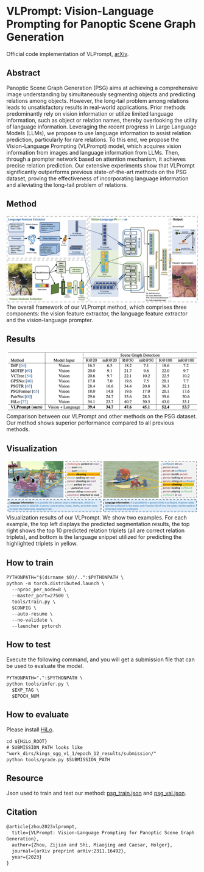 # VLPrompt: Vision-Language Prompting for Panoptic Scene Graph Generation

Official code implementation of VLPrompt, [arXiv](https://arxiv.org/abs/2311.16492).

## Abstract
Panoptic Scene Graph Generation (PSG) aims at achieving a comprehensive image understanding by simultaneously segmenting objects and predicting relations among objects.
However, the long-tail problem among relations leads to unsatisfactory results in real-world applications.
Prior methods predominantly rely on vision information or utilize limited language information, such as object or relation names, thereby overlooking the utility of language information. 
Leveraging the recent progress in Large Language Models (LLMs), we propose to use language information to assist relation prediction, particularly for rare relations.
To this end, we propose the Vision-Language Prompting (VLPrompt) model, which acquires vision information from images and language information from LLMs.
Then, through a prompter network based on attention mechanism, it achieves precise relation prediction.
Our extensive experiments show that VLPrompt significantly outperforms previous state-of-the-art methods on the PSG dataset, proving the effectiveness of incorporating language information and alleviating the long-tail problem of relations.

## Method
![hilo_overview](assets/method.png)
The overall framework of our VLPrompt method, which comprises three components: the vision feature extractor, the language feature extractor and the vision-language prompter.

## Results
![hilo_results](assets/results.png)
Comparison between our VLPrompt and other methods on the PSG dataset. Our method shows superior performance compared to all previous methods.

## Visualization
![visual_results](assets/vis_v1.png)
Visualization results of our VLPrompt.
We show two examples.
For each example, the top left displays the predicted segmentation results, the top right shows the top 10 predicted relation triplets (all are correct relation triplets), and bottom is the language snippet utilized for predicting the highlighted triplets in yellow.

## How to train
```
PYTHONPATH="$(dirname $0)/..":$PYTHONPATH \
python -m torch.distributed.launch \
  --nproc_per_node=8 \
  --master_port=27500 \
  tools/train.py \
  $CONFIG \
  --auto-resume \
  --no-validate \
  --launcher pytorch
```

## How to test
Execute the following command, and you will get a submission file that can be used to evaluate the model.
```
PYTHONPATH=".":$PYTHONPATH \
python tools/infer.py \
  $EXP_TAG \
  $EPOCH_NUM
```

## How to evaluate
Please install [HiLo](https://github.com/franciszzj/HiLo).
```
cd ${HiLo_ROOT}
# SUBMISSION_PATH looks like "work_dirs/kings_sgg_v1_1/epoch_12_results/submission/"
python tools/grade.py $SUBMISSION_PATH
```

## Resource
Json used to train and test our method: [psg_train.json](https://emckclac-my.sharepoint.com/:u:/g/personal/k21163430_kcl_ac_uk/EUDvXDxSEexJnkBfy_1yr34BvJfimWQTUfOKEMTPwxyF0w?e=7tbF1R) and [psg_val.json](https://emckclac-my.sharepoint.com/:u:/g/personal/k21163430_kcl_ac_uk/Ecau5X4R8ylHsGc543BuqJsBggqhN8l3pLXT3-5TlVvzDg?e=5t1xVW).

## Citation
```
@article{zhou2023vlprompt,
  title={VLPrompt: Vision-Language Prompting for Panoptic Scene Graph Generation},
  author={Zhou, Zijian and Shi, Miaojing and Caesar, Holger},
  journal={arXiv preprint arXiv:2311.16492},
  year={2023}
}
```
